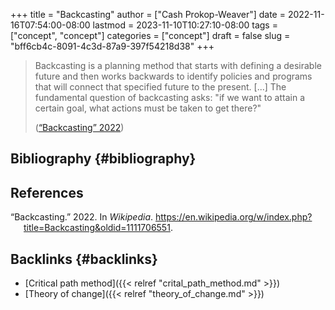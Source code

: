 +++
title = "Backcasting"
author = ["Cash Prokop-Weaver"]
date = 2022-11-16T07:54:00-08:00
lastmod = 2023-11-10T10:27:10-08:00
tags = ["concept", "concept"]
categories = ["concept"]
draft = false
slug = "bff6cb4c-8091-4c3d-87a9-397f54218d38"
+++

> Backcasting is a planning method that starts with defining a desirable future and then works backwards to identify policies and programs that will connect that specified future to the present. [...] The fundamental question of backcasting asks: "if we want to attain a certain goal, what actions must be taken to get there?"
>
> (<a href="#citeproc_bib_item_1">“Backcasting” 2022</a>)


## Bibliography {#bibliography}

## References

<style>.csl-entry{text-indent: -1.5em; margin-left: 1.5em;}</style><div class="csl-bib-body">
  <div class="csl-entry"><a id="citeproc_bib_item_1"></a>“Backcasting.” 2022. In <i>Wikipedia</i>. <a href="https://en.wikipedia.org/w/index.php?title=Backcasting&oldid=1111706551">https://en.wikipedia.org/w/index.php?title=Backcasting&#38;oldid=1111706551</a>.</div>
</div>


## Backlinks {#backlinks}

-   [Critical path method]({{< relref "crital_path_method.md" >}})
-   [Theory of change]({{< relref "theory_of_change.md" >}})
